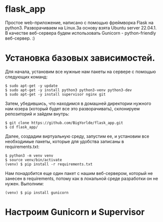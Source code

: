 # flask_app
Простое web-приложение, написано с помощью фреймворка Flask на python3. Разворачиваем на Linux.За основу взята Ubuntu server 22.04.1. В качестве веб-сервера будем использовать Gunicorn - python-friendly веб-сервер. :)
# Установка базовых зависимостей.
Для начала, установим все нужные нам пакеты на сервере с помощью следующих команд:

    $ sudo apt-get -y update
    $ sudo apt-get -y install python3 python3-venv python3-dev
    $ sudo apt-get -y install supervisor nginx git

Затем, убедившись, что находимся в домашней директории нужного нам юзера (который будет все это разворачивать), склонируем репозиторий и зайдем внутрь:

    $ git clone https://github.com/BigYorlde/flask_app.git
    $ cd flask_app/

Далее, создадим виртуальную среду, запустим ее, и установим все необходимые пакеты, которые для удобства записаны в requirements.txt:

    $ python3 -m venv venv
    $ source venv/bin/activate
    (venv) $ pip install -r requirements.txt

Нам понадобится еще один пакет с нашим веб-сервером, который не занесен в requirements, потому как в локальной среде разработки он не нужен. Выполним:

    (venv) $ pip install gunicorn

# Настроим Gunicorn и Supervisor
